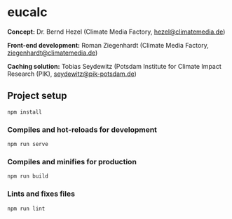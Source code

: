 # eucalc

**Concept:**
Dr. Bernd Hezel (Climate Media Factory, hezel@climatemedia.de)

**Front-end development:**
Roman Ziegenhardt (Climate Media Factory, ziegenhardt@climatemedia.de)

**Caching solution:**
Tobias Seydewitz (Potsdam Institute for Climate Impact Research (PIK), seydewitz@pik-potsdam.de)


## Project setup
```
npm install
```

### Compiles and hot-reloads for development
```
npm run serve
```

### Compiles and minifies for production
```
npm run build
```

### Lints and fixes files
```
npm run lint
```
